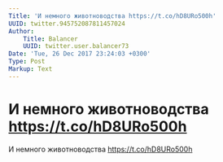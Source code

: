 ```yaml
---
Title: 'И немного животноводства https://t.co/hD8URo500h'
UUID: twitter.945752087811457024
Author:
    Title: Balancer
    UUID: twitter.user.balancer73
Date: 'Tue, 26 Dec 2017 23:24:03 +0300'
Type: Post
Markup: Text
---
```


# И немного животноводства https://t.co/hD8URo500h

И немного животноводства https://t.co/hD8URo500h